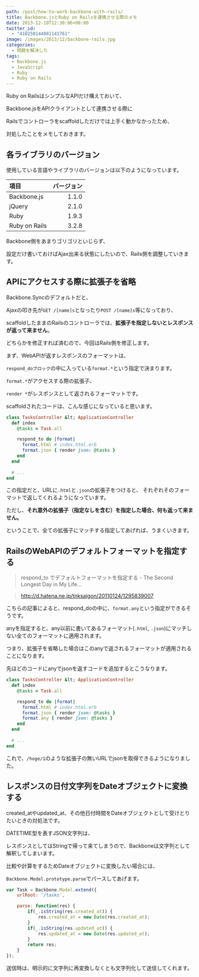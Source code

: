 ```yaml
---
path: /post/how-to-work-backbone-with-rails/
title: Backbone.jsとRuby on Railsを連携させる際のメモ
date: 2013-12-10T12:30:06+00:00
twitter_id:
  - "410250144081141761"
image: /images/2013/12/backbone-rails.jpg
categories:
  - 問題を解決した
tags:
  - Backbone.js
  - JavaScript
  - Ruby
  - Ruby on Rails
---
```

Ruby on RailsはシンプルなAPIだけ構えておいて、
  
Backbone.jsをAPIクライアントとして連携させる際に

Railsでコントローラをscaffoldしただけでは上手く動かなかったため、
  
対処したことをメモしておきます。 <!--more-->

各ライブラリのバージョン
----------------------------------------


使用している言語やライブラリのバージョンは以下のようになっています。

| 項目            | バージョン |
|:------------- | -----:|
| Backbone.js   | 1.1.0 |
| jQuery        | 2.1.0 |
| Ruby          | 1.9.3 |
| Ruby on Rails | 3.2.8 |

Backbone側をあまりゴリゴリといじらず、
  
設定だけ書いておけばAjax出来る状態にしたいので、Rails側を調整していきます。

APIにアクセスする際に拡張子を省略
----------------------------------------


Backbone.Syncのデフォルトだと、
  
Ajaxの叩き先が`GET /[name]s`となったり`POST /[name]s`等になっており、
  
scaffoldしたままのRailsのコントローラでは、**拡張子を指定しないとレスポンスが返って来ません**。

どちらかを修正すれば済むので、今回はRails側を修正します。

まず、WebAPIが返すレスポンスのフォーマットは、
  
`respond_doブロック`の中に入っている`format.*`という指定で決まります。

`format.*`がアクセスする際の拡張子、
  
`render *`がレスポンスとして返されるフォーマットです。

scaffoldされたコードは、こんな感じになっていると思います。

```ruby
class TasksController &lt; ApplicationController
  def index
    @tasks = Task.all

    respond_to do |format|
      format.html # index.html.erb
      format.json { render json: @tasks }
    end
  end
  
  # ...
end
```


この指定だと、URLに`.html`と`.json`の拡張子をつけると、 それぞれそのフォーマットで返してくれるようになっています。

ただし、**それ意外の拡張子（指定なしを含む）を指定した場合、何も返って来ません。**

ということで、全ての拡張子にマッチする指定してあげれば、うまくいきます。

RailsのWebAPIのデフォルトフォーマットを指定する
----------------------------------------


> respond_to でデフォルトフォーマットを指定する - The Second Longest Day in My Life...
    
> http://d.hatena.ne.jp/tnksaigon/20110124/1295839007

こちらの記事によると、respond_doの中に、`format.any`という指定ができるそうです。

anyを指定すると、any以前に書いてあるフォーマット(`.html`, `.json`)にマッチしない全てのフォーマットに適用されます。
  
つまり、拡張子を省略した場合はこのanyで返されるフォーマットが適用されることになります。

先ほどのコードにanyでjsonを返すコードを追加するとこうなります。

```ruby
class TasksController &lt; ApplicationController
  def index
    @tasks = Task.all

    respond_to do |format|
      format.html # index.html.erb
      format.json { render json: @tasks }
      format.any { render json: @tasks }
    end
  end
  
  # ...
end
```


これで、`/hoge/1`のような拡張子の無いURLでjsonを取得できるようになりました。

レスポンスの日付文字列をDateオブジェクトに変換する
----------------------------------------


created\_atやupdated\_at、その他日付時間をDateオブジェクトとして受けとりたいときの対処法です。

DATETIME型を表すJSON文字列は、
  
レスポンスとしてはStringで帰って来てしまうので、Backboneは文字列として解釈してしまいます。

比較や計算をするためDateオブジェクトに変換したい場合には、
  
`Backbone.Model.prototype.parse`でパースしてあげます。

```javascript
var Task = Backbone.Model.extend({
    urlRoot: '/tasks',

    parse: function(res) {
        if(_.isString(res.created_at)) {
            res.created_at = new Date(res.created_at);
        }
        if(_.isString(res.updated_at)) {
            res.updated_at = new Date(res.updated_at);
        }
        return res;
    }
});
```


送信時は、明示的に文字列に再変換しなくとも文字列化して送信してくれます。

<div style="font-size:0px;height:0px;line-height:0px;margin:0;padding:0;clear:both">
</div>